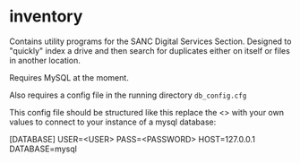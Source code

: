 # inventory
Contains utility programs for the SANC Digital Services Section.  Designed to "quickly" index a drive and then search for duplicates either
on itself or files in another location.

Requires MySQL at the moment.

Also requires a config file in the running directory `db_config.cfg`

This config file should be structured like this replace the <> with your
own values to connect to your instance of a mysql database:

[DATABASE]
USER=\<USER\>
PASS=\<PASSWORD\>
HOST=127.0.0.1
DATABASE=mysql

